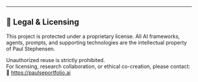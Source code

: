 ---

## 📄 Legal & Licensing

This project is protected under a proprietary license. All AI frameworks, agents, prompts, and supporting technologies are the intellectual property of Paul Stephensen.

Unauthorized reuse is strictly prohibited.  
For licensing, research collaboration, or ethical co-creation, please contact:  
📧 https://paulseportfolio.ai
